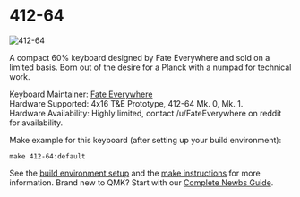 # 412-64

![412-64](image_here)

A compact 60% keyboard designed by Fate Everywhere and sold on a limited basis. Born out of the desire for a Planck with a numpad for technical work.

Keyboard Maintainer: [Fate Everywhere](https://github.com/fateeverywhere)  
Hardware Supported: 4x16 T&E Prototype, 412-64 Mk. 0, Mk. 1.  
Hardware Availability: Highly limited, contact /u/FateEverywhere on reddit for availability.

Make example for this keyboard (after setting up your build environment):

    make 412-64:default

See the [build environment setup](https://docs.qmk.fm/#/getting_started_build_tools) and the [make instructions](https://docs.qmk.fm/#/getting_started_make_guide) for more information. Brand new to QMK? Start with our [Complete Newbs Guide](https://docs.qmk.fm/#/newbs).